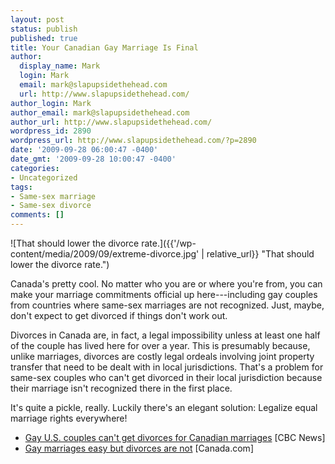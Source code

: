 ```yaml
---
layout: post
status: publish
published: true
title: Your Canadian Gay Marriage Is Final
author:
  display_name: Mark
  login: Mark
  email: mark@slapupsidethehead.com
  url: http://www.slapupsidethehead.com/
author_login: Mark
author_email: mark@slapupsidethehead.com
author_url: http://www.slapupsidethehead.com/
wordpress_id: 2890
wordpress_url: http://www.slapupsidethehead.com/?p=2890
date: '2009-09-28 06:00:47 -0400'
date_gmt: '2009-09-28 10:00:47 -0400'
categories:
- Uncategorized
tags:
- Same-sex marriage
- Same-sex divorce
comments: []
---
```

![That should lower the divorce rate.]({{'/wp-content/media/2009/09/extreme-divorce.jpg' | relative_url}} "That should lower the divorce rate.")

Canada's pretty cool. No matter who you are or where you're from, you can make your marriage commitments official up here---including gay couples from countries where same-sex marriages are not recognized. Just, maybe, don't expect to get divorced if things don't work out.

Divorces in Canada are, in fact, a legal impossibility unless at least one half of the couple has lived here for over a year. This is presumably because, unlike marriages, divorces are costly legal ordeals involving joint property transfer that need to be dealt with in local jurisdictions. That's a problem for same-sex couples who can't get divorced in their local jurisdiction because their marriage isn't recognized there in the first place.

It's quite a pickle, really. Luckily there's an elegant solution: Legalize equal marriage rights everywhere!

- [Gay U.S. couples can't get divorces for Canadian marriages](http://www.cbc.ca/canada/british-columbia/story/2009/09/25/bc-gay-couples-divorce-canada-marriage.html) [CBC News]
- [Gay marriages easy but divorces are not](http://www.canada.com/marriages+easy+divorces/2038566/story.html) [Canada.com]
